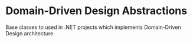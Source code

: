# Domain-Driven Design Abstractions
Base classes to used in .NET projects which implements Domain-Driven Design architecture.
